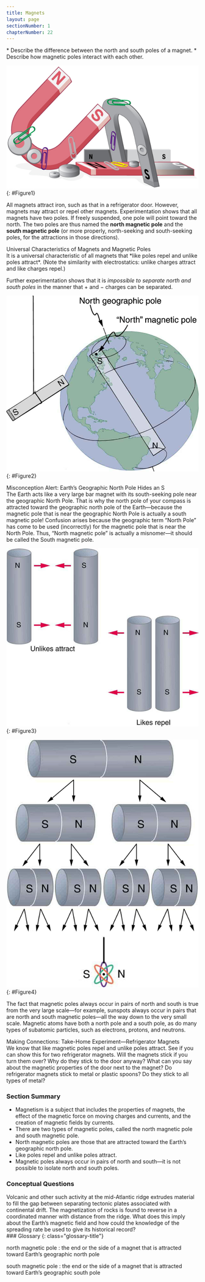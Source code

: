 ```yaml
---
title: Magnets
layout: page
sectionNumber: 1
chapterNumber: 22
---
```


<div class="abstract" markdown="1">
* Describe the difference between the north and south poles of a magnet.
* Describe how magnetic poles interact with each other.
</div>

![Bar magnets, horseshoe magnets, and disc-shaped magnets attract and repel each other. Metal paperclips stick to some of the magnets.](../resources/Figure_22_01_01.jpg "Magnets come in various shapes, sizes, and strengths. All have both a north pole and a south pole. There is never an isolated pole (a monopole).")
{: #Figure1}

All magnets attract iron, such as that in a refrigerator door. However, magnets
may attract or repel other magnets. Experimentation shows that all magnets have
two poles. If freely suspended, one pole will point toward the north. The two
poles are thus named the **north magnetic pole** and the **south magnetic
pole** (or more properly, north-seeking and south-seeking poles, for the
attractions in those directions).

<div class="note" data-has-label="true" data-label="" markdown="1">
<div class="title">
Universal Characteristics of Magnets and Magnetic Poles
</div>
It is a universal characteristic of all magnets that *like poles repel and unlike poles attract*. (Note the similarity with electrostatics: unlike charges attract and like charges repel.)

Further experimentation shows that it is *impossible to separate north and south
poles* in the manner that + and − charges can be separated.

</div>

![A globe of the Earth with a bar magnet inside it. The south pole of the bar magnet inside the globe is at the north magnetic pole and is near, but not exactly on, the north geographic pole. The north pole of the bar magnet inside the globe is near the south geographic pole. Another bar magnet hangs beside the globe. The north pole of this magnet is pointing toward the north pole of the globe (or the south pole of the magnet inside the globe).](../resources/Figure_22_01_02.jpg "One end of a bar magnet is suspended from a thread that points toward north. The magnet&#x2019;s two poles are labeled N and S for north-seeking and south-seeking poles, respectively.")
{: #Figure2}

<div class="note" data-has-label="true"  data-label="" markdown="1">
<div class="title">
Misconception Alert: Earth’s Geographic North Pole Hides an S
</div>
The Earth acts like a very large bar magnet with its south-seeking pole near the geographic North Pole. That is why the north pole of your compass is attracted toward the geographic north pole of the Earth—because the magnetic pole that is near the geographic North Pole is actually a south magnetic pole! Confusion arises because the geographic term “North Pole” has come to be used (incorrectly) for the magnetic pole that is near the North Pole. Thus, “North magnetic pole” is actually a misnomer—it should be called the South magnetic pole.

</div>

![Two sets of bar magnets. The first set of magnets are oriented with the unlike poles adjacent to each other. Force arrows show that these magnets are pulling on each other. The second set of magnets is oriented with the like poles adjacent to each other. Force arrows show that these magnets are pushing each other away.](../resources/Figure_22_01_03.jpg "Unlike poles attract, whereas like poles repel.")
{: #Figure3}

![A bar magnet is split in half several times. The original magnet has a south pole and a north pole. Each time the magnet is split, each new half has both a south pole and a north pole.](../resources/Figure_22_01_04.jpg "North and south poles always occur in pairs. Attempts to separate them result in more pairs of poles. If we continue to split the magnet, we will eventually get down to an iron atom with a north pole and a south pole&#x2014;these, too, cannot be separated.")
{: #Figure4}

The fact that magnetic poles always occur in pairs of north and south is true
from the very large scale—for example, sunspots always occur in pairs that are
north and south magnetic poles—all the way down to the very small scale.
Magnetic atoms have both a north pole and a south pole, as do many types of
subatomic particles, such as electrons, protons, and neutrons.

<div class="note" data-has-label="true" data-label="" markdown="1">
<div class="title">
Making Connections: Take-Home Experiment—Refrigerator Magnets
</div>
We know that like magnetic poles repel and unlike poles attract. See if you can show this for two refrigerator magnets. Will the magnets stick if you turn them over? Why do they stick to the door anyway? What can you say about the magnetic properties of the door next to the magnet? Do refrigerator magnets stick to metal or plastic spoons? Do they stick to all types of metal?

</div>

### Section Summary

* Magnetism is a subject that includes the properties of magnets, the effect of
  the magnetic force on moving charges and currents, and the creation of
  magnetic fields by currents.
* There are two types of magnetic poles, called the north magnetic pole and
  south magnetic pole.
* North magnetic poles are those that are attracted toward the Earth’s
  geographic north pole.
* Like poles repel and unlike poles attract.
* Magnetic poles always occur in pairs of north and south—it is not possible to
  isolate north and south poles.

### Conceptual Questions

<div class="exercise" data-element-type="conceptual-questions">
<div class="problem" markdown="1">
Volcanic and other such activity at the mid-Atlantic ridge extrudes material to fill the gap between separating tectonic plates associated with continental drift. The magnetization of rocks is found to reverse in a coordinated manner with distance from the ridge. What does this imply about the Earth’s magnetic field and how could the knowledge of the spreading rate be used to give its historical record?

</div>
</div>

<div class="glossary" markdown="1">
### Glossary
{: class="glossary-title"}

north magnetic pole
: the end or the side of a magnet that is attracted toward Earth’s geographic
north pole

south magnetic pole
: the end or the side of a magnet that is attracted toward Earth’s geographic
south pole

</div>
